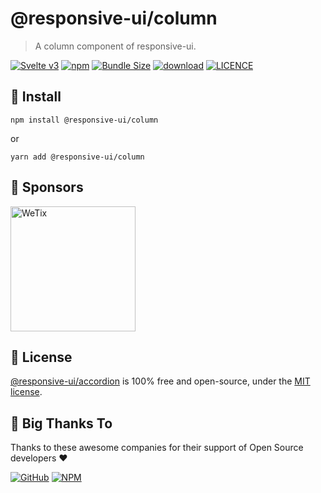 
# @responsive-ui/column

> A column component of responsive-ui.

<p>

[![Svelte v3](https://img.shields.io/badge/svelte-v3-orange.svg)](https://svelte.dev)
[![npm](https://img.shields.io/npm/v/@responsive-ui/column.svg)](https://www.npmjs.com/package/@responsive-ui/column)
[![Bundle Size](https://badgen.net/bundlephobia/minzip/%40responsive-ui%2Fcolumn)](https://bundlephobia.com/result?p=%40responsive-ui%2Fcolumn)
[![download](https://img.shields.io/npm/dw/@responsive-ui/column.svg)](https://www.npmjs.com/package/@responsive-ui/column)
[![LICENCE](https://img.shields.io/github/license/wetix/responsive-ui)](https://github.com/wetix/responsive-ui/blob/main/LICENSE)

</p>

## 🔨 Install

```console
npm install @responsive-ui/column
```

or

```console
yarn add @responsive-ui/column
```

## 🔋 Sponsors

<img src="https://asset.wetix.my/images/logo/wetix.png" alt="WeTix" width="200px">

## 📄 License

[@responsive-ui/accordion](https://github.com/wetix/responsive-ui/tree/main/components/accordion) is 100% free and open-source, under the [MIT license](https://github.com/wetix/responsive-ui/blob/main/LICENSE).

## 🎉 Big Thanks To

Thanks to these awesome companies for their support of Open Source developers ❤

[![GitHub](https://jstools.dev/img/badges/github.svg)](https://github.com/open-source)
[![NPM](https://jstools.dev/img/badges/npm.svg)](https://www.npmjs.com/)
